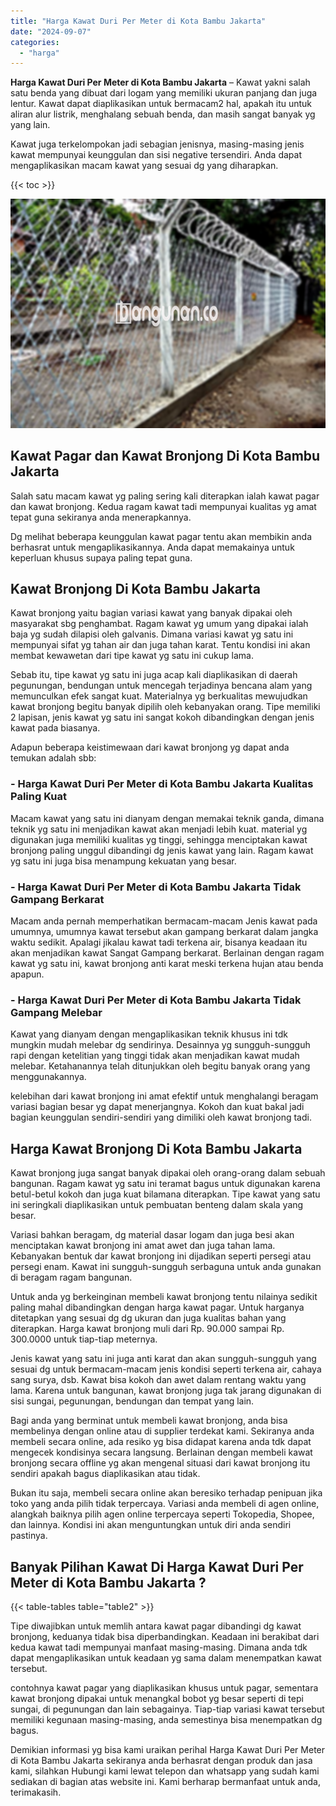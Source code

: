 ```yaml
---
title: "Harga Kawat Duri Per Meter di Kota Bambu Jakarta"
date: "2024-09-07"
categories: 
  - "harga"
---
```


**Harga Kawat Duri Per Meter di Kota Bambu Jakarta** – Kawat yakni salah satu benda yang dibuat dari logam yang memiliki ukuran panjang dan juga lentur. Kawat dapat diaplikasikan untuk bermacam2 hal, apakah itu untuk aliran alur listrik, menghalang sebuah benda, dan masih sangat banyak yg yang lain.

Kawat juga terkelompokan jadi sebagian jenisnya, masing-masing jenis kawat mempunyai keunggulan dan sisi negative tersendiri. Anda dapat mengaplikasikan macam kawat yang sesuai dg yang diharapkan.

{{< toc >}}

![Harga Kawat Duri Per Meter di Kota Bambu Jakarta](/images/jual-kawat-murah33.png)

## Kawat Pagar dan Kawat Bronjong Di Kota Bambu Jakarta

Salah satu macam kawat yg paling sering kali diterapkan ialah kawat pagar dan kawat bronjong. Kedua ragam kawat tadi mempunyai kualitas yg amat tepat guna sekiranya anda menerapkannya.

Dg melihat beberapa keunggulan kawat pagar tentu akan membikin anda berhasrat untuk mengaplikasikannya. Anda dapat memakainya untuk keperluan khusus supaya paling tepat guna.

## Kawat Bronjong Di Kota Bambu Jakarta

Kawat bronjong yaitu bagian variasi kawat yang banyak dipakai oleh masyarakat sbg penghambat. Ragam kawat yg umum yang dipakai ialah baja yg sudah dilapisi oleh galvanis. Dimana variasi kawat yg satu ini mempunyai sifat yg tahan air dan juga tahan karat. Tentu kondisi ini akan membat kewawetan dari tipe kawat yg satu ini cukup lama.

Sebab itu, tipe kawat yg satu ini juga acap kali diaplikasikan di daerah pegunungan, bendungan untuk mencegah terjadinya bencana alam yang memunculkan efek sangat kuat. Materialnya yg berkualitas mewujudkan kawat bronjong begitu banyak dipilih oleh kebanyakan orang. Tipe memiliki 2 lapisan, jenis kawat yg satu ini sangat kokoh dibandingkan dengan jenis kawat pada biasanya.

Adapun beberapa keistimewaan dari kawat bronjong yg dapat anda temukan adalah sbb:

### \- Harga Kawat Duri Per Meter di Kota Bambu Jakarta Kualitas Paling Kuat

Macam kawat yang satu ini dianyam dengan memakai teknik ganda, dimana teknik yg satu ini menjadikan kawat akan menjadi lebih kuat. material yg digunakan juga memiliki kualitas yg tinggi, sehingga menciptakan kawat bronjong paling unggul dibandingi dg jenis kawat yang lain. Ragam kawat yg satu ini juga bisa menampung kekuatan yang besar.

### \- Harga Kawat Duri Per Meter di Kota Bambu Jakarta Tidak Gampang Berkarat

Macam anda pernah memperhatikan bermacam-macam Jenis kawat pada umumnya, umumnya kawat tersebut akan gampang berkarat dalam jangka waktu sedikit. Apalagi jikalau kawat tadi terkena air, bisanya keadaan itu akan menjadikan kawat Sangat Gampang berkarat. Berlainan dengan ragam kawat yg satu ini, kawat bronjong anti karat meski terkena hujan atau benda apapun.

### \- Harga Kawat Duri Per Meter di Kota Bambu Jakarta Tidak Gampang Melebar

Kawat yang dianyam dengan mengaplikasikan teknik khusus ini tdk mungkin mudah melebar dg sendirinya. Desainnya yg sungguh-sungguh rapi dengan ketelitian yang tinggi tidak akan menjadikan kawat mudah melebar. Ketahanannya telah ditunjukkan oleh begitu banyak orang yang menggunakannya.

kelebihan dari kawat bronjong ini amat efektif untuk menghalangi beragam variasi bagian besar yg dapat menerjangnya. Kokoh dan kuat bakal jadi bagian keunggulan sendiri-sendiri yang dimiliki oleh kawat bronjong tadi.

## Harga Kawat Bronjong Di Kota Bambu Jakarta

Kawat bronjong juga sangat banyak dipakai oleh orang-orang dalam sebuah bangunan. Ragam kawat yg satu ini teramat bagus untuk digunakan karena betul-betul kokoh dan juga kuat bilamana diterapkan. Tipe kawat yang satu ini seringkali diaplikasikan untuk pembuatan benteng dalam skala yang besar.

Variasi bahkan beragam, dg material dasar logam dan juga besi akan menciptakan kawat bronjong ini amat awet dan juga tahan lama. Kebanyakan bentuk dar kawat bronjong ini dijadikan seperti persegi atau persegi enam. Kawat ini sungguh-sungguh serbaguna untuk anda gunakan di beragam ragam bangunan.

Untuk anda yg berkeinginan membeli kawat bronjong tentu nilainya sedikit paling mahal dibandingkan dengan harga kawat pagar. Untuk harganya ditetapkan yang sesuai dg dg ukuran dan juga kualitas bahan yang diterapkan. Harga kawat bronjong muli dari Rp. 90.000 sampai Rp. 300.0000 untuk tiap-tiap meternya.

Jenis kawat yang satu ini juga anti karat dan akan sungguh-sungguh yang sesuai dg untuk bermacam-macam jenis kondisi seperti terkena air, cahaya sang surya, dsb. Kawat bisa kokoh dan awet dalam rentang waktu yang lama. Karena untuk bangunan, kawat bronjong juga tak jarang digunakan di sisi sungai, pegunungan, bendungan dan tempat yang lain.

Bagi anda yang berminat untuk membeli kawat bronjong, anda bisa membelinya dengan online atau di supplier terdekat kami. Sekiranya anda membeli secara online, ada resiko yg bisa didapat karena anda tdk dapat mengecek kondisinya secara langsung. Berlainan dengan membeli kawat bronjong secara offline yg akan mengenal situasi dari kawat bronjong itu sendiri apakah bagus diaplikasikan atau tidak.

Bukan itu saja, membeli secara online akan beresiko terhadap penipuan jika toko yang anda pilih tidak terpercaya. Variasi anda membeli di agen online, alangkah baiknya pilih agen online terpercaya seperti Tokopedia, Shopee, dan lainnya. Kondisi ini akan menguntungkan untuk diri anda sendiri pastinya.

## Banyak Pilihan Kawat Di Harga Kawat Duri Per Meter di Kota Bambu Jakarta ?

{{< table-tables table="table2" >}}

Tipe diwajibkan untuk memlih antara kawat pagar dibandingi dg kawat bronjong, keduanya tidak bisa diperbandingkan. Keadaan ini berakibat dari kedua kawat tadi mempunyai manfaat masing-masing. Dimana anda tdk dapat mengaplikasikan untuk keadaan yg sama dalam menempatkan kawat tersebut.

contohnya kawat pagar yang diaplikasikan khusus untuk pagar, sementara kawat bronjong dipakai untuk menangkal bobot yg besar seperti di tepi sungai, di pegunungan dan lain sebagainya. Tiap-tiap variasi kawat tersebut memiliki kegunaan masing-masing, anda semestinya bisa menempatkan dg bagus.

Demikian informasi yg bisa kami uraikan perihal Harga Kawat Duri Per Meter di Kota Bambu Jakarta sekiranya anda berhasrat dengan produk dan jasa kami, silahkan Hubungi kami lewat telepon dan whatsapp yang sudah kami sediakan di bagian atas website ini. Kami berharap bermanfaat untuk anda, terimakasih.
